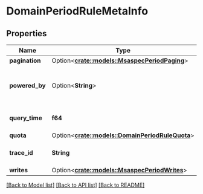 # DomainPeriodRuleMetaInfo

## Properties

Name | Type | Description | Notes
------------ | ------------- | ------------- | -------------
**pagination** | Option<[**crate::models::MsaspecPeriodPaging**](msaspec.Paging.md)> |  | [optional]
**powered_by** | Option<**String**> | The API that generated the response | [optional]
**query_time** | **f64** | How much time the query took |
**quota** | Option<[**crate::models::DomainPeriodRuleQuota**](domain.RuleQuota.md)> |  | [optional]
**trace_id** | **String** | The request trace ID |
**writes** | Option<[**crate::models::MsaspecPeriodWrites**](msaspec.Writes.md)> |  | [optional]

[[Back to Model list]](../README.md#documentation-for-models) [[Back to API list]](../README.md#documentation-for-api-endpoints) [[Back to README]](../README.md)
